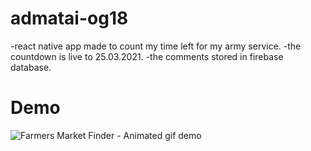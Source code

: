 # admatai-og18

-react native app made to count my time left for my army service.
-the countdown is live to 25.03.2021.
-the comments stored in firebase database.

# Demo

![Farmers Market Finder - Animated gif demo](/RPReplay_Final1610712680.gif)
